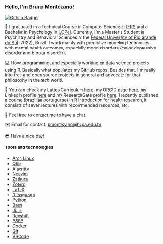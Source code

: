 ### Hello, I'm Bruno Montezano!

[![Github Badge](https://img.shields.io/badge/-Github-000?style=flat-square&logo=Github&logoColor=white&link=https://github.com/brunomontezano)](https://github.com/brunomontezano)

📖 I graduated in a Technical Course in Computer Science at [IFRS](https://ifrs.edu.br/) and a Bachelor in Psychology in [UCPel](https://ucpel.edu.br/). Currently, I'm a Master's Student in Psychiatry and Behavioral Sciences at the [Federal University of Rio Grande do Sul](http://www.ufrgs.br/ufrgs/inicial) (2022), Brazil. I work mainly with predictive modeling techniques with mental health outcomes, especially mood disorders (major depressive disorder and bipolar disorder).

💻 I love programming, and especially working on data science projects using R. Basically what populates my GitHub repos. Besides that, I'm really into free and open source projects in general and advocate for that philosophy in the *tech* world.

📑 You can check my Lattes Curriculum [here](https://lattes.cnpq.br/5680118320056968), my ORCID page [here](https://orcid.org/0000-0002-4627-1776), my LinkedIn profile [here](https://www.linkedin.com/in/bmontezano/) and my ResearchGate profile [here](https://www.researchgate.net/profile/Bruno-Braga-Montezano). I recently published a course (brazilian portuguese) in [R Introduction for health research](https://brunomontezano.github.io/r-workshop/), it consists of seven lectures with recommended resources, etc.

👀 Feel free to contact me to have a chat.

✉️ Email for contact: bmontezano@hcpa.edu.br

😎 Have a nice day!

#### Tools and technologies

- [Arch Linux](https://archlinux.org/)
- [Qtile](www.qtile.org/)
- [Alacritty](https://alacritty.org/)
- [Neovim](https://neovim.io/)
- [Zathura](https://pwmt.org/projects/zathura/)
- [Zotero](https://www.zotero.org/)
- [LaTeX](https://www.latex-project.org/)
- [R language](https://cran.r-project.org/)
- [Python](https://www.python.org/)
- [Bash](https://www.gnu.org/software/bash/)
- [Julia](https://julialang.org/)
- [Redshift](http://jonls.dk/redshift/)
- [PSPP](https://www.gnu.org/software/pspp/)
- [Docker](https://www.docker.com/)
- [Git](https://git-scm.com/)
- [VSCode](https://code.visualstudio.com/)
